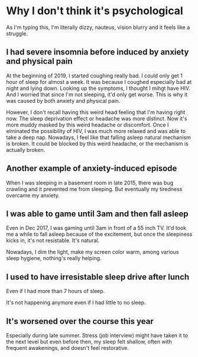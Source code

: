 # Why I don't think it's psychological
As I'm typing this, I'm literally dizzy, nauteus, vision blurry and it feels like a struggle.

## I had severe insomnia before induced by anxiety and physical pain
At the beginning of 2019, I started coughing really bad. I could only get 1 hour of sleep for almost a week. It was because I coughed especially bad at night and lying down. Looking up the symptoms, I thought I mihgt have HIV. And I worried that since I'm not sleeping, it'd only get worse. This is why it was caused by both anxiety and physical pain. 

However, I don't recall having this weird head feeling that I'm having right now. The sleep deprivation effect or headache was more distinct. Now it's more muddy masked by this weird headache or discomfort. Once I elminated the possibility of HIV, I was much more relaxed and was able to take a deep nap. Nowadays, I feel like that falling asleep natural mechanism is broken. It could be blocked by this weird headache, or the mechanism is actually broken.

## Another example of anxiety-induced episode
When I was sleeping in a basement room in late 2015, there was bug crawling and it prevented me from sleeping. But eventually my tiredness overcame my anxiety.

## I was able to game until 3am and then fall asleep
Even in Dec 2017, I was gaming until 3am in front of a 55 inch TV. It'd took me a while to fall asleep because of the excitement, but once the sleepiness kicks in, it's not resistable. It's natural.

Nowadays, I dim the light, make my screen color warm, among various sleep hygiene, nothing's really helping.

## I used to have irresistable sleep drive after lunch
Even if I had more than 7 hours of sleep.

It's not happening anymore even if I had little to no sleep.

## It's worsened over the course this year
Especially during late summer. Stress (job interview) might have taken it to the next level but even before then, my sleep felt shallow, often with frequent awakenings, and doesn't feel restorative. 